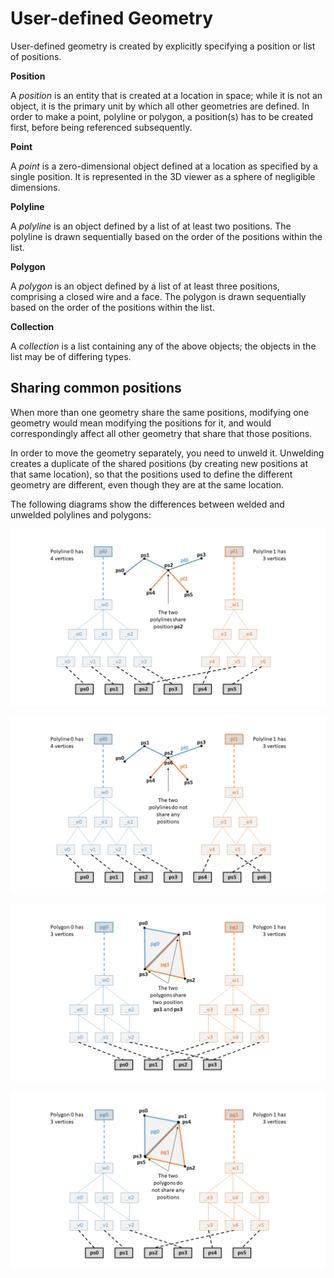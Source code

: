 # User-defined Geometry

User-defined geometry is created by explicitly specifying a position or list of positions. 

__**Position**__

A _position_ is an entity that is created at a location in space; while it is not an object, it is the primary unit by which all other geometries are defined. In order to make a point, polyline or polygon, a position(s) has to be created first, before being referenced subsequently. 

__**Point**__

A _point_ is a zero-dimensional object defined at a location as specified by a single position. It is represented in the 3D viewer as a sphere of negligible dimensions.

__**Polyline**__

A _polyline_ is an object defined by a list of at least two positions. The polyline is drawn sequentially based on the order of the positions within the list. 

__**Polygon**__

A _polygon_ is an object defined by a list of at least three positions, comprising a closed wire and a face. The polygon is drawn sequentially based on the order of the positions within the list. 

__**Collection**__

A _collection_ is a list containing any of the above objects; the objects in the list may be of differing types.

## Sharing common positions

When more than one geometry share the same positions, modifying one geometry would mean modifying the positions for it, and would correspondingly affect all other geometry that share that those positions.

In order to move the geometry separately, you need to unweld it. Unwelding creates a duplicate of the shared positions (by creating new positions at that same location), so that the positions used to define the different geometry are different, even though they are at the same location. 

The following diagrams show the differences between welded and unwelded polylines and polygons:

![Welded polylines](./imgs/pl_welded.PNG)

![Unwelded polylines](./imgs/pl_unwelded.PNG)

![Welded polygons](./imgs/pg_welded.PNG)

![Unwelded polygons](./imgs/pg_unwelded.PNG)